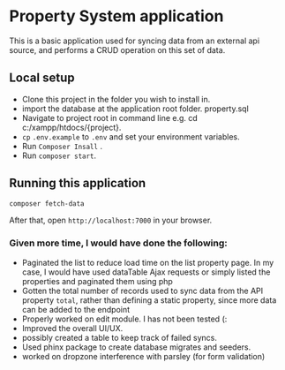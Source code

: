 # Property System application

This is a basic application used for syncing data from an external api source, and performs a CRUD operation on this set of data.
## Local setup

-   Clone this project in the folder you wish to install in.
-   import the database at the application root folder. property.sql
-   Navigate to project root in command line e.g. cd c:/xampp/htdocs/{project}.
-   `cp` `.env.example` to `.env` and set your environment variables.
-   Run `Composer Insall` .
-   Run `composer start`.


##  Running this application

```bash
composer fetch-data
```

After that, open `http://localhost:7000` in your browser.

###   Given more time, I would have done the following:

-   Paginated the list to reduce load time on the list property page. In my case, I would have used dataTable Ajax requests or simply listed the properties and paginated them using php
-   Gotten the total number of records used to sync data from the API property `total`, rather than defining a static property, since more 
data can be added to the endpoint
-   Properly worked on edit module. I has not been tested (:
-   Improved the overall UI/UX.
-   possibly created a table to keep track of failed syncs.
-   Used phinx package to create database migrates and seeders.
-   worked on dropzone interference with parsley (for form validation)
